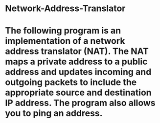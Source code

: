 # Network-Address-Translator

# The following program is an implementation of a network address translator (NAT). The NAT maps a private address to a public address and updates incoming and outgoing packets to include the appropriate source and destination IP address. The program also allows you to ping an address.
